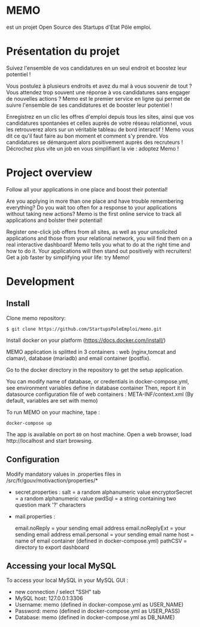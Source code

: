 
# MEMO

est un projet Open Source des Startups d'Etat Pôle emploi.

# Présentation du projet

Suivez l'ensemble de vos candidatures en un seul endroit et boostez leur potentiel !

Vous postulez à plusieurs endroits et avez du mal à vous souvenir de tout ?
Vous attendez trop souvent une réponse à vos candidatures sans engager de nouvelles actions ?
Memo est le premier service en ligne qui permet de suivre l'ensemble de ses candidatures et de booster leur potentiel !

Enregistrez en un clic les offres d'emploi depuis tous les sites, ainsi que vos candidatures spontanées et celles auprès de votre réseau relationnel, vous les retrouverez alors sur un véritable tableau de bord interactif !
Memo vous dit ce qu'il faut faire au bon moment et comment s'y prendre. Vos candidatures se démarquent alors positivement auprès des recruteurs ! Décrochez plus vite un job en vous simplifiant la vie : adoptez Memo !

# Project overview

Follow all your applications in one place and boost their potential!

Are you applying in more than one place and have trouble remembering everything?
Do you wait too often for a response to your applications without taking new actions?
Memo is the first online service to track all applications and bolster their potential!

Register one-click job offers from all sites, as well as your unsolicited applications and those from your relational network, you will find them on a real interactive dashboard!
Memo tells you what to do at the right time and how to do it. Your applications will then stand out positively with recruiters! Get a job faster by simplifying your life: try Memo!

# Development

## Install

Clone memo repository:

    $ git clone https://github.com/StartupsPoleEmploi/memo.git

Install docker on your platform (https://docs.docker.com/install/)

MEMO application is splitted in 3 containers : web (nginx,tomcat and clamav), database (mariadb) and email container (postfix).

Go to the docker directory in the repository to get the setup application. 

You can modify name of database, or credentials in docker-compose.yml, see environment variables define in database container
Then, report it in datasource configuration file of web containers : META-INF/context.xml
(By default, variables are set with memo)

To run MEMO on your machine, tape : 
```
docker-compose up
``` 

The app is available on port `80` on host machine. Open a web browser, load
http://localhost and start browsing.

## Configuration

Modify mandatory values in .properties files in /src/fr/gouv/motivaction/properties/*

- secret.properties : 
    salt = a random alphanumeric value 
    encryptorSecret = a random alphanumeric value
    pwdSql = a string containing two question mark '?' characters
   

- mail.properties :

    email.noReply = your sending email address
    email.noReplyExt = your sending email address
    email.personal = your sending email name
    host = name of email container (defined in docker-compose.yml)
    pathCSV = directory to export dashboard
 
 
## Accessing your local MySQL

To access your local MySQL in your MySQL GUI :

- new connection / select "SSH" tab
- MySQL host: 127.0.0.1:3306
- Username: memo (defined in docker-compose.yml as USER_NAME)
- Password: memo (defined in docker-compose.yml as USER_PASS)
- Database: memo (defined in docker-compose.yml as DB_NAME)

